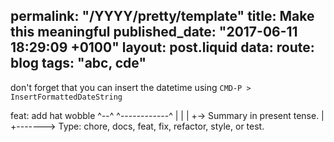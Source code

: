 permalink: "/YYYY/pretty/template"
title: Make this meaningful
published_date: "2017-06-11 18:29:09 +0100"
layout: post.liquid
data:
  route: blog
  tags: "abc, cde"
---
don't forget that you can insert the datetime using `CMD-P > InsertFormattedDateString`

feat: add hat wobble
^--^  ^------------^
|     |
|     +-> Summary in present tense.
|
+-------> Type: chore, docs, feat, fix, refactor, style, or test.